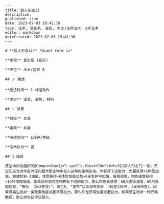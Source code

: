 
    ---
    title: 巨人形态ii
    description: 
    published: true
    date: 2023-07-03 19:41:38
    tags: 法术, 变化系, 变形, 术士/法师法术, 8环法术
    editor: markdown
    dateCreated: 2023-07-03 19:41:38
    ---

    # **巨人形态ii** *Giant form ii*

    **学派** 变化系 (变形) 

    **环位** 术士/法师 8

    ## 🪄 施放

    **施法时间** 1 标准动作

    **成分** 语言, 姿势, 材料

    ## ✨ 效果 

    **目标** 自身 

    **距离** 自身  

    **持续时间** 1分钟/等级 

    **法术抗力** 否

    ## 📖 描述

    该法术的功能如同@Compendium[pf1.spells.61uvtd18e9s6zku3]{巨人形态I}一般，不过它还允许你变为任何超大型生物中巨人亚种的生物形态。你获得下述能力：力量获得+8体型加值，敏捷受到-2减值，体质获得+6体型加值以及+6天生护甲加值，昏暗视觉，你的速度获得+10尺增强加值。如果该形态的生物拥有下述的能力，那么你也会获得：60尺游泳速度，60尺黑暗视觉，“撕扯 （2d8伤害）”，再生5, “接石”以及投石攻击 （射程120尺, 2d10伤害）。如果该类生物对一类元素免疫或者具有抗力，那么你也获得免疫或者抗力。如果该生物对一种元素脆弱，那么你也获得该弱点。
    